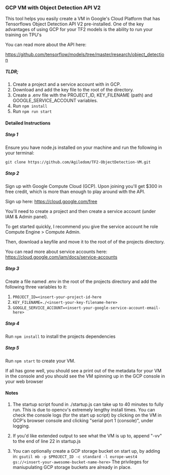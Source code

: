 ### GCP VM with Object Detection API V2

This tool helps you easily create a VM in Google's Cloud Platform that has Tensorflows Object Detection API V2
pre-installed. One of the key advantages of using GCP for your TF2 models is the ability to run your training on TPU's

You can read more about the API here:

https://github.com/tensorflow/models/tree/master/research/object_detection

##### TLDR;

1. Create a project and a service account with in GCP.
2. Download and add the key file to the root of the directory.
3. Create a .env file with the PROJECT_ID, KEY_FILENAME (path) and GOOGLE_SERVICE_ACCOUNT variables.
4. Run `npm install`
5. Run `npm run start`

#### Detailed Instructions

##### Step 1

Ensure you have node.js installed on your machine and run the following in your terminal:

`git clone https://github.com/Agiledom/TF2-ObjectDetection-VM.git`

##### Step 2

Sign up with Google Compute Cloud (GCP). Upon joining you'll get \$300 in free credit, which is more than
enough to play around with the API.

Sign up here: https://cloud.google.com/free

You'll need to create a project and then create a service account (under IAM & Admin panel).

To get started quickly, I recommend you give the service account he role Compute Engine > Compute Admin.

Then, download a keyfile and move it to the root of of the projects directory.

You can read more about service accounts here: https://cloud.google.com/iam/docs/service-accounts

##### Step 3

Create a file named .env in the root of the projects directory and add the following three variables to it:

1.  `PROJECT_ID=<insert-your-project-id-here`
2.  `KEY_FILENAME=./<insert-your-key-filename-here>`
3.  `GOOGLE_SERVICE_ACCOUNT=<insert-your-google-service-account-email-here>`

##### Step 4

Run `npm install` to install the projects dependencies

##### Step 5

Run `npm start` to create your VM.

If all has gone well, you should see a print out of the metadata for your VM in the console and you should
see the VM spinning up in the GCP console in your web browser

#### Notes

1. The startup script found in ./startup.js can take up to 40 minutes to fully run. This is due to opencv's
   extremely lengthy install times. You can check the console logs (for the start up script) by clicking on the VM in GCP's browser console and clicking "serial port 1 (console)", under logging.

2. If you'd like extended output to see what the VM is up to, append "-vv" to the end of line 22 in startup.js

3. You can optionally create a GCP storage bucket on start up, by adding in:
   `gsutil mb -p $PROJECT_ID -c standard -l europe-west4 gs://<insert-your-awesome-bucket-name-here>`
   The privileges for maniupulating GCP storage buckets are already in place.
